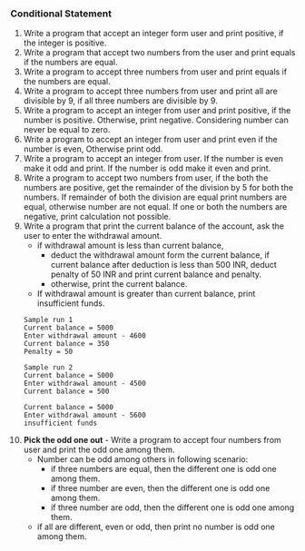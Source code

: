 ### Conditional Statement

1. Write a program that accept an integer form user and print positive, if the integer is positive.
2. Write a program that accept two numbers from the user and print equals if the numbers are equal.
3. Write a program to accept three numbers from user and print equals if the numbers are equal.
4. Write a program to accept three numbers from user and print all are divisible by 9, if all three numbers are divisible by 9.
5. Write a program to accept an integer from user and print positive, if the number is positive. Otherwise, print negative. Considering number can never be equal to zero.
6. Write a program to accept an integer from user and print even if the number is even, Otherwise print odd.
7. Write a program to accept an integer from user. If the number is even make it odd and print. If the number is odd make it even and print.
8. Write a program to accept two numbers from user, if the both the numbers are positive, get the remainder of the division by 5 for both the numbers.
   If remainder of both the division are equal print numbers are equal, otherwise number are not equal. If one or both the numbers are negative, print calculation not possible.
9. Write a program that print the current balance of the account, ask the user to enter the withdrawal amount.
    - if withdrawal amount is less than current balance,
      - deduct the withdrawal amount form the current balance, if current balance after deduction is less than 500 INR, deduct penalty of 50 INR and print current balance and penalty.
      - otherwise, print the current balance.
    - If withdrawal amount is greater than current balance, print insufficient funds.
    ```
   Sample run 1
   Current balance = 5000
   Enter withdrawal amount - 4600
   Current balance = 350
   Penalty = 50
   
   Sample run 2
   Current balance = 5000
   Enter withdrawal amount - 4500
   Current balance = 500
   
   Current balance = 5000
   Enter withdrawal amount - 5600
   insufficient funds
   ```
10. **Pick the odd one out** - Write a program to accept four numbers from user and print the odd one among them.
    - Number can be odd among others in following scenario:
      - if three numbers are equal, then the different one is odd one among them.
      - if three number are even, then the different one is odd one among them.
      - if three number are odd, then the different one is odd one among them.
    - if all are different, even or odd, then print no number is odd one among them.
